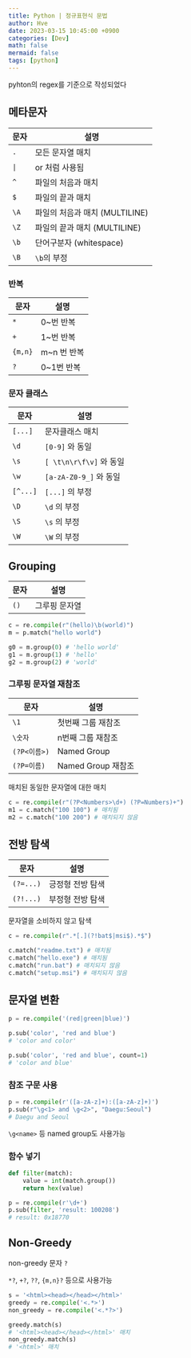 ```yaml
---
title: Python | 정규표현식 문법
author: Hve
date: 2023-03-15 10:45:00 +0900
categories: [Dev]
math: false
mermaid: false
tags: [python]
---
```


pyhton의 regex를 기준으로 작성되었다

## 메타문자

|문자| 설명 |
| --- |------|
| `.` | 모든 문자열 매치 |
| `\|` | or 처럼 사용됨 |
| `^` | 파일의 처음과 매치 |
| `$` | 파일의 끝과 매치 |
| `\A` | 파일의 처음과 매치 (MULTILINE) |
| `\Z` | 파일의 끝과 매치 (MULTILINE) |
| `\b` | 단어구분자 (whitespace) |
| `\B` | `\b`의 부정 |

### 반복

| 문자 | 설명 |
| --- |------|
| `*` | 0~번 반복 |
| `+` | 1~번 반복 |
| `{m,n}` | m~n 번 반복 |
| `?` | 0~1번 반복 |

### 문자 클래스

|문자| 설명 |
| --- |------|
| `[...]` | 문자클래스 매치 |
| `\d` | `[0-9]` 와 동일 |
| `\s` | `[ \t\n\r\f\v]` 와 동일 |
| `\w` | `[a-zA-Z0-9_]` 와 동일 |
| `[^...]` | `[...]` 의 부정 |
| `\D` | `\d` 의 부정 |
| `\S` | `\s` 의 부정 |
| `\W` | `\W` 의 부정 |

## Grouping

|문자| 설명 |
|--- |------|
| `()` | 그루핑 문자열 |

```python
c = re.compile(r"(hello)\b(world)")
m = p.match("hello world")

g0 = m.group(0) # 'hello world'
g1 = m.group(1) # 'hello'
g2 = m.group(2) # 'world'
```

### 그루핑 문자열 재참조

|문자| 설명 |
|--- |------|
| `\1` | 첫번째 그룹 재참조 |
| `\숫자` | n번째 그룹 재참조 |
| `(?P<이름>)` | Named Group |
| `(?P=이름)` | Named Group 재참조 |

매치된 동일한 문자열에 대한 매치

```python
c = re.compile(r"(?P<Numbers>\d+) (?P=Numbers)+")
m1 = c.match("100 100") # 매치됨
m2 = c.match("100 200") # 매치되지 않음
```

## 전방 탐색

|문자| 설명 |
|--- |------|
| `(?=...)` | 긍정형 전방 탐색 |
| `(?!...)` | 부정형 전방 탐색 |

문자열을 소비하지 않고 탐색

```python
c = re.compile(r".*[.](?!bat$|msi$).*$")

c.match("readme.txt") # 매치됨
c.match("hello.exe") # 매치됨
c.match("run.bat") # 매치되지 않음
c.match("setup.msi") # 매치되지 않음
```

## 문자열 변환

```python
p = re.compile('(red|green|blue)')

p.sub('color', 'red and blue')
# 'color and color'

p.sub('color', 'red and blue', count=1)
# 'color and blue'
```

### 참조 구문 사용

```python
p = re.compile(r'([a-zA-z]+):([a-zA-z]+)')
p.sub(r"\g<1> and \g<2>", "Daegu:Seoul")
# Daegu and Seoul
```

`\g<name>` 등 named group도 사용가능

### 함수 넣기

```python
def filter(match):
    value = int(match.group())
    return hex(value)

p = re.compile(r'\d+')
p.sub(filter, 'result: 100208')
# result: 0x18770
```

## Non-Greedy

non-greedy 문자 `?`

`*?`, `+?`, `??`, `{m,n}?` 등으로 사용가능

```python
s = '<html><head></head></html>'
greedy = re.compile('<.*>')
non_greedy = re.compile('<.*?>')

greedy.match(s)
# '<html><head></head></html>' 매치
non_greedy.match(s)
# '<html>' 매치
```
